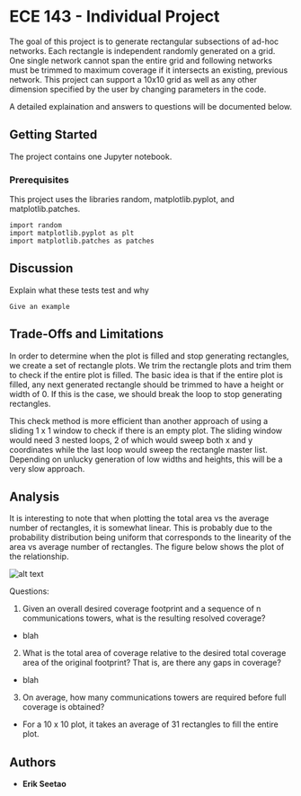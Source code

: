 # ECE 143 - Individual Project

The goal of this project is to generate rectangular subsections of ad-hoc networks. Each rectangle is independent randomly generated on a grid. One single network cannot span the entire grid and following networks must be trimmed to maximum coverage if it intersects an existing, previous network. This project can support a 10x10 grid as well as any other dimension specified by the user by changing parameters in the code.

A detailed explaination and answers to questions will be documented below. 

## Getting Started

The project contains one Jupyter notebook.

### Prerequisites

This project uses the libraries random, matplotlib.pyplot, and matplotlib.patches.

```
import random
import matplotlib.pyplot as plt
import matplotlib.patches as patches
```

## Discussion

Explain what these tests test and why

```
Give an example
```

## Trade-Offs and Limitations

In order to determine when the plot is filled and stop generating rectangles, we create a set of rectangle plots. We trim the rectangle plots and trim them to check if the entire plot is filled. The basic idea is that if the entire plot is filled, any next generated rectangle should be trimmed to have a height or width of 0. If this is the case, we should break the loop to stop generating rectangles.

This check method is more efficient than another approach of using a sliding 1 x 1 window to check if there is an empty plot. The sliding window would need 3 nested loops, 2 of which would sweep both x and y coordinates while the last loop would sweep the rectangle master list. Depending on unlucky generation of low widths and heights, this will be a very slow approach.

## Analysis

It is interesting to note that when plotting the total area vs the average number of rectangles, it is somewhat linear. This is probably due to the probability distribution being uniform that corresponds to the linearity of the area vs average number of rectangles. The figure below shows the plot of the relationship. 

![alt text](https://github.com/eseetao/Individual-Project/blob/master/Images/AreaVsRectangles.png)

Questions:

1. Given an overall desired coverage footprint and a sequence of n communications
towers, what is the resulting resolved coverage?

- blah

2. What is the total area of coverage relative to the desired total coverage area of the
original footprint? That is, are there any gaps in coverage?

- blah

3. On average, how many communications towers are required before full coverage is
obtained?

- For a 10 x 10 plot, it takes an average of 31 rectangles to fill the entire plot. 

## Authors

* **Erik Seetao** 


